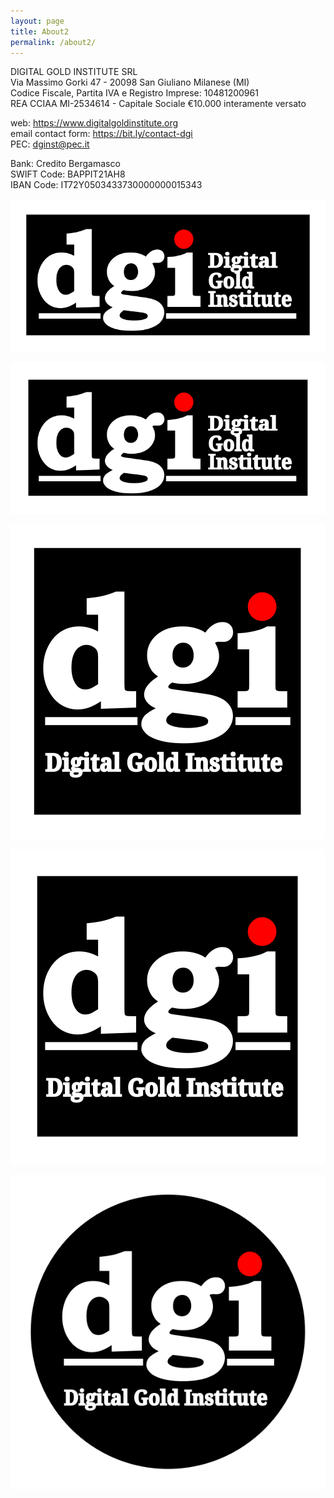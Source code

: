 ```yaml
---
layout: page
title: About2
permalink: /about2/
---
```


DIGITAL GOLD INSTITUTE SRL  
Via Massimo Gorki 47 - 20098 San Giuliano Milanese (MI)  
Codice Fiscale, Partita IVA e Registro Imprese: 10481200961  
REA CCIAA MI-2534614 - Capitale Sociale €10.000 interamente versato

web: <https://www.digitalgoldinstitute.org>  
email contact form: <https://bit.ly/contact-dgi>  
PEC: [dginst@pec.it](mailto:dginst@pec.it)

Bank: Credito Bergamasco  
SWIFT Code: BAPPIT21AH8  
IBAN Code: IT72Y0503433730000000015343

[![Digital Gold Institute SVG Logo](/images/logo/dgi-hor-neg.svg)](/images/logo/dgi-hor-neg.svg)

[![Digital Gold Institute SVG Logo](/images/logo/dgi-hor-border-neg.svg)](/images/logo/dgi-hor-border-neg.svg)

[![Digital Gold Institute SVG Logo](/images/logo/dgi-square-neg.svg)](/images/logo/dgi-square-neg.svg)

[![Digital Gold Institute SVG Logo](/images/logo/dgi-square-border-neg.svg)](/images/logo/dgi-square-border-neg.svg)

[![Digital Gold Institute SVG Logo](/images/logo/dgi-round-neg.svg)](/images/logo/dgi-round-neg.svg)
